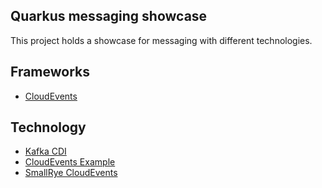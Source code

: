 Quarkus messaging showcase
----
This project holds a showcase for messaging with different technologies.

Frameworks
----
- [CloudEvents](https://cloudevents.io/)

Technology
----
- [Kafka CDI](https://developers.redhat.com/blog/2018/05/31/introducing-the-kafka-cdi-library/)
- [CloudEvents Example](https://github.com/cloudevents/sdk-java/tree/master/examples/kafka/src/main/java/io/cloudevents/examples/kafka)
- [SmallRye CloudEvents](https://quarkus.io/blog/kafka-cloud-events/)
